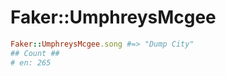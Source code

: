 # Faker::UmphreysMcgee

```ruby
Faker::UmphreysMcgee.song #=> "Dump City"
## Count ##
# en: 265 
```
